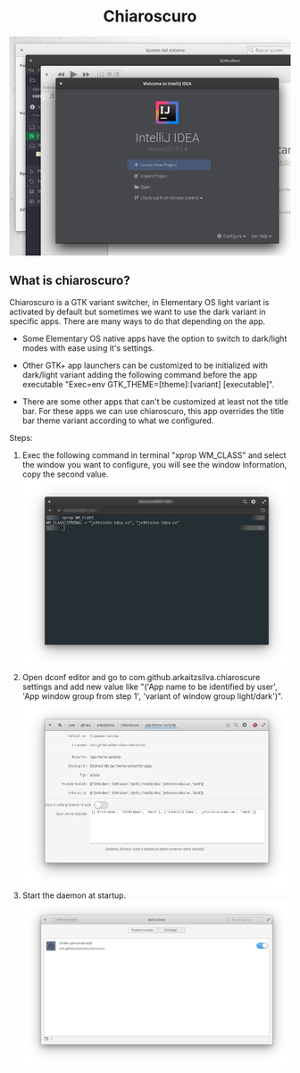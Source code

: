 <h1 align="center">Chiaroscuro</h1>

![Chiaroscuro Screenshot](https://github.com/arkaitzsilva/chiaroscuro/blob/master/data/images/overlapping_windows.png)

## What is chiaroscuro?

Chiaroscuro is a GTK variant switcher, in Elementary OS light variant is activated by default but sometimes we want to use the dark variant in specific apps. There are many ways to do that depending on the app.

- Some Elementary OS native apps have the option to switch to dark/light modes with ease using it's settings.

- Other GTK+ app launchers can be customized to be initialized with dark/light variant adding the following command before the app executable "Exec=env GTK_THEME=[theme]:[variant] [executable]".

- There are some other apps that can't be customized at least not the title bar. For these apps we can use chiaroscuro, this app overrides the title bar theme variant according to what we configured.

Steps:

1) Exec the following command in terminal "xprop WM_CLASS" and select the window you want to configure, you will see the window information, copy the second value.
![Settings Screenshot 1](https://github.com/arkaitzsilva/chiaroscuro/blob/master/data/images/step_1.png)
2) Open dconf editor and go to com.github.arkaitzsilva.chiaroscure settings and add new value like "('App name to be identified by user', 'App window group from step 1', 'variant of window group light/dark')".
![Settings Screenshot 2](https://github.com/arkaitzsilva/chiaroscuro/blob/master/data/images/step_2.png)
3) Start the daemon at startup.
![Settings Screenshot 3](https://github.com/arkaitzsilva/chiaroscuro/blob/master/data/images/step_3.png)
